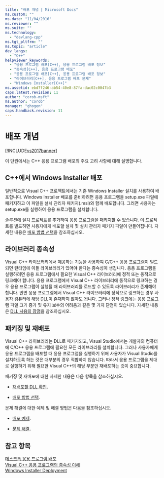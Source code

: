 ```yaml
---
title: "배포 개념 | Microsoft Docs"
ms.custom: ""
ms.date: "11/04/2016"
ms.reviewer: ""
ms.suite: ""
ms.technology: 
  - "devlang-cpp"
ms.tgt_pltfrm: ""
ms.topic: "article"
dev_langs: 
  - "C++"
helpviewer_keywords: 
  - "응용 프로그램 배포[C++], 응용 프로그램 배포 정보"
  - "종속성[C++], 응용 프로그램 배포"
  - "응용 프로그램 배포[C++], 응용 프로그램 배포 정보"
  - "라이브러리[C++], 응용 프로그램 배포 문제"
  - "Windows Installer[C++]"
ms.assetid: ebd7f246-ab54-40e8-87fa-dac02c0047b3
caps.latest.revision: 11
author: "corob-msft"
ms.author: "corob"
manager: "ghogen"
caps.handback.revision: 11
---
```

# 배포 개념
[!INCLUDE[vs2017banner](../assembler/inline/includes/vs2017banner.md)]

이 단원에서는 C\+\+ 응용 프로그램 배포의 주요 고려 사항에 대해 설명합니다.  
  
## C\+\+에서 Windows Installer 배포  
 일반적으로 Visual C\+\+ 프로젝트에서는 기존 Windows Installer 설치를 사용하여 배포합니다.  Windows Installer 배포를 준비하려면 응용 프로그램을 setup.exe 파일에 패키지하고 이 파일을 설치 관리자 패키지\(.msi\)와 함께 배포합니다.  그러면 사용자는 setup.exe를 실행하여 응용 프로그램을 설치합니다.  
  
 솔루션에 설치 프로젝트를 추가하여 응용 프로그램을 패키지할 수 있습니다. 이 프로젝트를 빌드하면 사용자에게 배포할 설치 및 설치 관리자 패키지 파일이 만들어집니다.  자세한 내용은 [배포 방법 선택](../ide/choosing-a-deployment-method.md)을 참조하십시오.  
  
## 라이브러리 종속성  
 Visual C\+\+ 라이브러리에서 제공하는 기능을 사용하여 C\/C\+\+ 응용 프로그램이 빌드되면 런타임에 이들 라이브러리가 있어야 한다는 종속성이 생깁니다.  응용 프로그램을 실행하려면 응용 프로그램에서 필요한 Visual C\+\+ 라이브러리에 정적 또는 동적으로 링크해야 합니다.  응용 프로그램에서 Visual C\+\+ 라이브러리에 동적으로 링크하는 경우 응용 프로그램이 실행될 때 라이브러리를 로드할 수 있도록 라이브러리가 존재해야 합니다.  반면 응용 프로그램에서 Visual C\+\+ 라이브러리에 정적으로 링크하는 경우 사용자 컴퓨터에 해당 DLL이 존재하지 않아도 됩니다.  그러나 정적 링크에는 응용 프로그램 파일 크기 증가 및 유지 보수의 어려움과 같은 몇 가지 단점이 있습니다.  자세한 내용은 [DLL 사용의 장점](../build/advantages-of-using-dlls.md)을 참조하십시오.  
  
## 패키징 및 재배포  
 Visual C\+\+ 라이브러리는 DLL로 패키지되고, Visual Studio에서는 개발자의 컴퓨터에 C\/C\+\+ 응용 프로그램에 필요한 모든 라이브러리를 설치합니다.  그러나 사용자에게 응용 프로그램을 배포할 때 응용 프로그램을 실행하기 위해 사용자가 Visual Studio를 설치하도록 하는 것은 대부분의 경우 적합하지 않습니다.  따라서 응용 프로그램을 제대로 실행하기 위해 필요한 Visual C\+\+의 해당 부분만 재배포하는 것이 중요합니다.  
  
 패키징 및 재배포에 대한 자세한 내용은 다음 항목을 참조하십시오.  
  
-   [재배포할 DLL 확인](../ide/determining-which-dlls-to-redistribute.md).  
  
-   [배포 방법 선택](../ide/choosing-a-deployment-method.md).  
  
 문제 해결에 대한 예제 및 해결 방법은 다음을 참조하십시오.  
  
-   [배포 예제](../ide/deployment-examples.md).  
  
-   [문제 해결](../build/troubleshooting-c-cpp-isolated-applications-and-side-by-side-assemblies.md).  
  
## 참고 항목  
 [데스크톱 응용 프로그램 배포](../ide/deploying-native-desktop-applications-visual-cpp.md)   
 [Visual C\+\+ 응용 프로그램의 종속성 이해](../ide/understanding-the-dependencies-of-a-visual-cpp-application.md)   
 [Windows Installer Deployment](http://msdn.microsoft.com/ko-kr/121be21b-b916-43e2-8f10-8b080516d2a0)